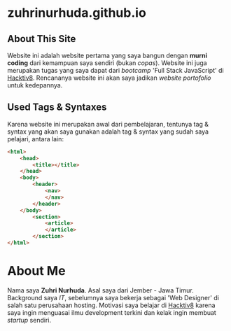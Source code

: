 # zuhrinurhuda.github.io

## About This Site
Website ini adalah website pertama yang saya bangun dengan **murni coding** dari kemampuan saya sendiri (bukan _copas_). Website ini juga merupakan tugas yang saya dapat dari _bootcamp_ 'Full Stack JavaScript' di [Hacktiv8](https://hacktiv8.com/). Rencananya website ini akan saya jadikan _website portofolio_ untuk kedepannya.

## Used Tags & Syntaxes
Karena website ini merupakan awal dari pembelajaran, tentunya tag & syntax yang akan saya gunakan adalah tag & syntax yang sudah saya pelajari, antara lain:

```html
<html>
	<head>
		<title></title>
	</head>
	<body>
		<header>
			<nav>
			</nav>
		</header>
	</body>
		<section>
			<article>
			</article>
		</section>
</html>
```

# About Me
Nama saya **Zuhri Nurhuda**. Asal saya dari Jember - Jawa Timur. Background saya _IT_, sebelumnya saya bekerja sebagai 'Web Designer' di salah satu perusahaan hosting. Motivasi saya belajar di [Hacktiv8](https://hacktiv8.com/) karena saya ingin menguasai ilmu development terkini dan kelak ingin membuat _startup_ sendiri.